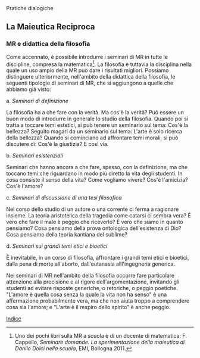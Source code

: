 <link rel="stylesheet" href="https://antonio-vigilante.github.io/filosofia/assets/style.css">

<div class="button green">
Pratiche dialogiche
</div>


## La Maieutica Reciproca

### MR e didattica della filosofia

Come accennato, è possibile introdurre i seminari di MR in tutte le discipline, compresa la matematica[^1]. La filosofia è tuttavia la disciplina nella quale un uso ampio della MR può dare i risultati migliori.
Possiamo distinguere ulteriormente, nell'ambito della didattica della filosofia, le seguenti tipologie di seminari di MR, che si aggiungono a quelle che abbiamo già visto:

a. _Seminari di definizione_

La filosofia ha a che fare con la verità. Ma cos'è la verità? Può essere un buon modo di introdurre in generale lo studio della filosofia. Quando poi si tratta a toccare temi estetici, si può tenere un seminario sul tema: Cos'è la bellezza? Seguito magari da un seminario sul tema: L'arte è solo ricerca della bellezza? Quando si cominciano ad affrontare temi morali, si può discutere di: Cos'è la giustizia? E così via.

b. _Seminari esistenziali_

Seminari che hanno ancora a che fare, spesso, con la definizione, ma che toccano temi che riguardano in modo più diretto la vita degli studenti. In cosa consiste il senso della vita? Come vogliamo vivere? Cos'è l'amicizia? Cos'è l'amore?

c. _Seminari di discussione di una tesi filosofica_

Nel corso dello studio di un autore o una corrente ci ferma a ragionare insieme. La teoria aristotelica della tragedia come catarsi ci sembra vera? È vero che fare il male è peggio che riceverlo? È vero che siamo in quanto pensiamo?  Cosa pensiamo della prova ontologica dell'esistenza di Dio? Cosa pensiamo della teoria kantiana del sublime?

d. _Seminari sui grandi temi etici e bioetici_

È inevitabile, in un corso di filosofia, affrontare i grandi temi etici e bioetici, dalla pena di morte all'aborto, dall'eutanasia alll'ingegneria generica.

Nei seminari di MR nell'ambito della filosofia occorre fare particolare attenzione alla precisione e al rigore dell'argomentazione, invitando gli studenti ad evitare risposte generiche, o retoriche, o peggio poetiche. "L'amore è quella cosa senza la quale la vita non ha senso" è una affermazione probabilmente vera, ma che non aiuta troppo a comprendere cosa sia l'amore; e "L'arte è il respiro dello spirito" è anche peggio.


[^1]: Uno dei pochi libri sulla MR a scuola è di un docente di matematica: F. Cappello, _Seminare domande. La sperimentazione della maieutica di Danilo Dolci nella scuola_, EMI, Bollogna 2011.

[Indice](index)
